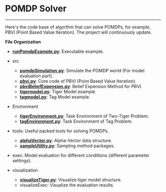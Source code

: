 # POMDP Solver

***

Here's the code base of algorthm that can solve POMDPs, for example, PBVI (Point Based Value Iteration). The project will continuously update.

**File Organization**

* [**runPomdpExample.py**](https://github.com/Tinky2013/POMDP-Solver/blob/master/runPomdpExample.py): Executable example.

* src
  * [**pomdpSimulation.py**](https://github.com/Tinky2013/POMDP-Solver/blob/master/src/pomdpSimulation.py): Simulate the POMDP world (For model evaluation part).
  * [**pbvi.py**](https://github.com/Tinky2013/POMDP-Solver/blob/master/src/pbvi.py): Core code of PBVI (Point Based Value Iteration).
  * [**pbviBeliefExpension.py**](https://github.com/Tinky2013/POMDP-Solver/blob/master/src/pbviBeliefExpansion.py): Belief Expension Method for PBVI.
  * [**tigermodel.py**](https://github.com/Tinky2013/POMDP-Solver/blob/master/src/tigermodel.py): Tiger Model example.
  * [**tagmodel.py**](https://github.com/Tinky2013/POMDP-Solver/blob/master/src/tagmodel.py): Tag Model example.

* Environment
  * [**tigerEnvironment.py**](https://github.com/Tinky2013/POMDP-Solver/blob/master/Environment/tigerEnvironment.py): Task Environment of Two-Tiger Problem.
  * [**tagEnvironment.py**](https://github.com/Tinky2013/POMDP-Solver/blob/master/Environment/tagEnvironment.py): Task Environment of Tag Problem.
  
* tools: Useful packed tools for solving POMDPs.
  * [**alphaVector.py**](https://github.com/Tinky2013/POMDP-Solver/blob/master/tools/alphaVector.py): Alpha-Vector data structure.
  * [**sampleUtility.py**](https://github.com/Tinky2013/POMDP-Solver/blob/master/tools/sampleUtility.py): Sampling method packages.

* exec: Model evaluation for different conditions (different parameter settings).

* visualization
  * [**visualizeTiger.py**](https://github.com/Tinky2013/POMDP-Solver/blob/master/visualization/visualizeTiger.py): Visualize tiger model structure.
  * visualizeExec: Visualize the evaluation results.
